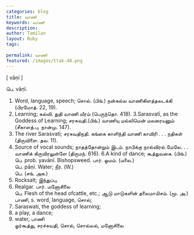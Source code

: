 ```yaml
---
categories: blog
title: வாணி
keywords: வாணி
description: 
author: Tamilan
layout: Ruby
tags: 
 
permalink: வாணி
featured: /images/ttak-48.png
---
```

  
[ vāṇi ]  
  
பெ. vāṇī.   
1. Word, language, speech; சொல். (பிங்.) நன்கல்ல வாணிகிளத்தலடக்கி (பிரமோத். 22, 19).   
2. Learning; கல்வி. துதி வாணி வீரம் (பெருந்தொ. 418). 3.Sarasvatī, as the Goddess of Learning; சரசுவதி.(பிங்.) வாணியு மல்லிமென் மலரையனும் (சீகாளத்.பு. நான்மு. 147).   
4. The river Sarasvatī; சரசுவதிநதி. கங்கை காளிந்தி வாணி காவிரி . . . நதிகள் (திருவிளை. தல. 11).   
5. Source of vocal sounds; நாதத்தோன்றும் இடம். நாபிக்கு நால்விரல் மேலே. . . வாணிக் கிருவிரலுள்ளே (திருமந். 616). 6.A kind of dance; கூத்துவகை. (பிங்.)  
பெ. prob. yavānī. Bishopsweed. பார். ஓமம். (மலை.)  
பெ. pāṇi. Water; நீர். (W.)  
பெ. (சங். அக.)   
1. Rocksalt; இந்துப்பு.   
2. Realgar. பார். மனோசிலை  
பெ. Flesh of the head ofcattle, etc.; ஆடு மாடுகளின் தலைமாமிசம். (மூ. அ.)  
பாணி, s. word, language, சொல்;   
2. Saraswati, the goddess of learning;   
3. a play, a dance;   
4. water, பாணி  
ஓர்கூத்து, சரச்சுவதி, சொல், சொல்லல், மனோசிலை